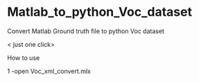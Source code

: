 # Matlab_to_python_Voc_dataset
Convert Matlab Ground truth file to python Voc dataset 

< just one click> 

How to use 

1 -open Voc_xml_convert.mlx


